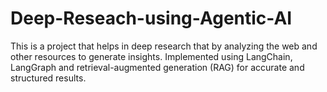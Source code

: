 # Deep-Reseach-using-Agentic-AI
This is a project that helps in deep research that by analyzing the web and other resources to generate insights. Implemented using LangChain, LangGraph and retrieval-augmented generation (RAG) for accurate and structured results.
